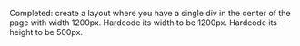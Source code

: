 Completed:
create a layout where you have a single div in the center of the page with width 1200px.
Hardcode its width to be 1200px.
Hardcode its height to be 500px.
